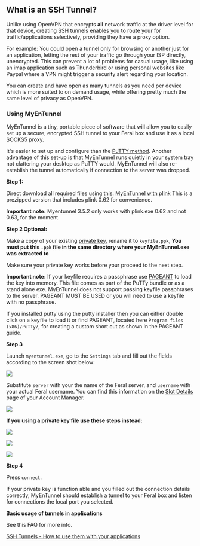 
What is an SSH Tunnel?
---

Unlike using OpenVPN that encrypts **all** network traffic at the driver level for that device, creating SSH tunnels enables you to route your for traffic/applications selectively, providing they have a proxy option.

For example: You could open a tunnel only for browsing or another just for an application, letting the rest of your traffic go through your ISP directly, unencrypted. This can prevent a lot of problems for casual usage, like using an imap application such as Thunderbird or using personal websites like Paypal where a VPN might trigger a security alert regarding your location.

You can create and have open as many tunnels as you need per device which is more suited to on demand usage, while offering pretty much the same level of privacy as OpenVPN.

### Using MyEnTunnel

MyEnTunnel is a tiny, portable piece of software that will allow you to easily set up a secure, encrypted SSH tunnel to your Feral box and use it as a local SOCKS5 proxy.

It's easier to set up and configure than the [PuTTY method](https://www.feralhosting.com/faq/view?question=37). Another advantage of this set-up is that MyEnTunnel runs quietly in your system tray not clattering your desktop as PuTTY would. MyEnTunnel will also re-establish the tunnel automatically if connection to the server was dropped.

**Step 1:**

Direct download all required files using this: [MyEnTunnel with plink](https://github.com/feralhosting/feralfilehosting/raw/master/Feral%20Wiki/SSH/SSH%20tunnels%20-%20MyEnTunnel/myentunnel-unicode.3.5.2.plink.0.62.zip) This is a prezipped version that includes plink 0.62 for convenience.

**Important note:** Myentunnel 3.5.2 only works with plink.exe 0.62 and not 0.63, for the moment.

**Step 2 Optional:**

Make a copy of your existing [private key](https://www.feralhosting.com/faq/view?question=13), rename it to `keyfile.ppk`, **You must put this `.ppk` file in the same directory where your MyEnTunnel.exe was extracted to**

Make sure your private key works before your proceed to the next step.

**Important note:** If your keyfile requires a passphrase use [PAGEANT](https://www.feralhosting.com/faq/view?question=241) to load the key into memory. This file comes as part of the PuTTy bundle or as a stand alone exe. MyEnTunnel does not support passing keyfile passphrases to the server. PAGEANT MUST BE USED or you will need to use a keyfile with no passphrase.

If you installed putty using the putty installer then you can either double click on a keyfile to load it or find PAGEANT, located here `Program files (x86)/PuTTy/`, for creating a custom short cut as shown in the PAGEANT guide.

**Step 3**

Launch `myentunnel.exe`, go to the `Settings` tab and fill out the fields according to the screen shot below:

![](https://raw.github.com/feralhosting/feralfilehosting/master/Feral%20Wiki/SSH/SSH%20tunnels%20-%20MyEnTunnel/1.png)

Substitute `server` with your the name of the Feral server, and `username` with your actual Feral username. You can find this information on the [Slot Details](https://www.feralhosting.com/manager/) page of your Account Manager.

![](https://raw.github.com/feralhosting/feralfilehosting/master/Feral%20Wiki/SSH/SSH%20tunnels%20-%20MyEnTunnel/2.png)

**If you using a private key file use these steps instead:**

![](https://raw.github.com/feralhosting/feralfilehosting/master/Feral%20Wiki/SSH/SSH%20tunnels%20-%20MyEnTunnel/3.png)

![](https://raw.github.com/feralhosting/feralfilehosting/master/Feral%20Wiki/SSH/SSH%20tunnels%20-%20MyEnTunnel/4.png)

![](https://raw.github.com/feralhosting/feralfilehosting/master/Feral%20Wiki/SSH/SSH%20tunnels%20-%20MyEnTunnel/5.png)

**Step 4**

Press `connect`.

If your private key is function able and you filled out the connection details correctly, MyEnTunnel should establish a tunnel to your Feral box and listen for connections the local port you selected.

**Basic usage of tunnels in applications**

See this FAQ for more info.

[SSH Tunnels - How to use them with your applications](https://www.feralhosting.com/faq/view?question=242)



